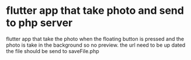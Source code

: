 # flutter app that take photo and send to php server
 flutter app that take the photo  when the floating button is pressed and the photo is take in the background so no preview. the url need to be up dated the file should be send to saveFile.php
